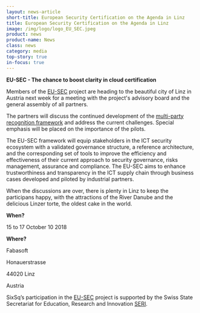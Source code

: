 ```yaml
---
layout: news-article
short-title: European Security Certification on the Agenda in Linz
title: European Security Certification on the Agenda in Linz
image: /img/logo/logo_EU_SEC.jpeg
product: news
product-name: News
class: news
category: media
top-story: true
in-focus: true
---
```


**EU-SEC - The chance to boost clarity in cloud certification**

Members of the [EU-SEC](https://www.sec-cert.eu/) project are heading to the beautiful city of Linz in Austria next week for a meeting with the project's advisory board and the general assembly of all partners. 

The partners will discuss the continued development of the [multi-party recognition framework](https://www.sec-cert.eu/eu-sec/certification_framework) and address the current challenges. Special emphasis will be placed on the importance of the pilots.

The EU-SEC framework will equip stakeholders in the ICT security ecosystem with a validated governance structure, a reference architecture, and the corresponding set of tools to improve the efficiency and effectiveness of their current approach to security governance, risks management, assurance and compliance. The EU-SEC aims to enhance trustworthiness and transparency in the ICT supply chain through business cases developed and piloted by industrial partners.

When the discussions are over, there is plenty in Linz to keep the participans happy, with the attractions of the River Danube and the delicious Linzer torte, the oldest cake in the world. 

**When?**

15 to 17 October 10 2018

**Where?**

Fabasoft 

Honauerstrasse 

44020 Linz

Austria



SixSq’s participation in the [EU-SEC](https://sixsq.com/r-and-d/eusec) project is supported by the Swiss State Secretariat for Education, Research and Innovation [SERI](https://www.sbfi.admin.ch/sbfi/en/home.html).



